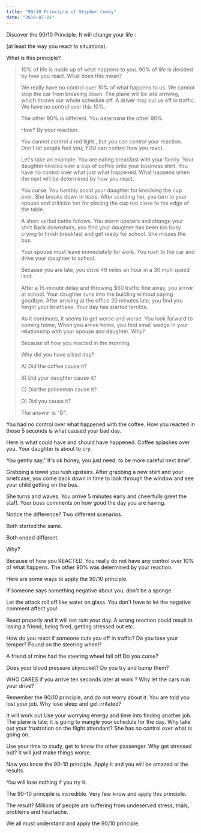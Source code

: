 ```yaml
---
title: "90/10 Principle of Stephen Covey"
date: "2010-07-01"
---
```




Discover the 90/10 Principle. It will change your life :

(at least the way you react to situations).

What is this principle?

> 10% of life is made up of what happens to you. 90% of life is decided by how you react. What does this mean? 
>
> We really have no control over 10% of what happens to us. We cannot stop the car from breaking down. The plane will be late arriving, which throws our whole schedule off. A driver may cut us off in traffic. We have no control over this 10%. 
>
> The other 90% is different. You determine the other 90%. 
>
> How? By your reaction. 
>
> You cannot control a red light., but you can control your reaction. Don't let people fool you; YOU can control how you react. 
>
> Let's take an example. You are eating breakfast with your family. Your daughter knocks over a cup of coffee onto your business shirt. You have no control over what just what happened. What happens when the next will be determined by how you react. 
>
> You curse. You harshly scold your daughter for knocking the cup over. She breaks down in tears. After scolding her, you turn to your spouse and criticize her for placing the cup too close to the edge of the table. 
>
> A short verbal battle follows. You storm upstairs and change your shirt Back downstairs, you find your daughter has been too busy crying to finish breakfast and get ready for school. She misses the bus. 
>
> Your spouse must leave immediately for work. You rush to the car and drive your daughter to school. 
>
> Because you are late, you drive 40 miles an hour in a 30 mph speed limit.
>
>  After a 15-minute delay and throwing $60 traffic fine away, you arrive at school. Your daughter runs into the building without saying goodbye. After arriving at the office 20 minutes late, you find you forgot your briefcase. Your day has started terrible. 
>
> As it continues, it seems to get worse and worse. You look forward to coming home, When you arrive home, you find small wedge in your relationship with your spouse and daughter. Why? 
>
> Because of how you reacted in the morning. 
>
> Why did you have a bad day? 
>
> A) Did the coffee cause it?
>
> B) Did your daughter cause it?
>
> C) Did the policeman cause it?
>
> D) Did you cause it?
>
> 
>
> The answer is "D".
>

You had no control over what happened with the coffee. How you reacted in those 5 seconds is what caused your bad day. 

Here is what could have and should have happened. Coffee splashes over you. Your daughter is about to cry. 

You gently say," It's ok honey, you just need, to be more careful next time". 

Grabbing a towel you rush upstairs. After grabbing a new shirt and your briefcase, you come back down in time to look through the window and see your child getting on the bus. 

She turns and waves. You arrive 5 minutes early and cheerfully greet the staff. Your boss comments on how good the day you are having. 

Notice the difference? Two different scenarios.

Both started the same.

Both ended different.

Why? 

Because of how you REACTED. You really do not have any control over 10% of what happens. The other 90% was determined by your reaction.

Here are some ways to apply the 90/10 principle.

If someone says something negative about you, don't be a sponge. 

Let the attack roll off like water on glass. You don't have to let the negative comment affect you! 

React properly and it will not ruin your day. A wrong reaction could result in losing a friend, being fired, getting stressed out etc. 

How do you react if someone cuts you off in traffic? Do you lose your temper? Pound on the steering wheel? 

A friend of mine had the steering wheel fall off Do you curse? 

Does your blood pressure skyrocket? Do you try and bump them?

WHO CARES if you arrive ten seconds later at work ? Why let the cars ruin your drive? 

Remember the 90/10 principle, and do not worry about it. You are told you lost your job. Why lose sleep and get irritated? 

It will work out Use your worrying energy and time into finding another job. The plane is late; it is going to mangle your schedule for the day. Why take out your frustration on the flight attendant? She has no control over what is going on. 

Use your time to study, get to know the other passenger. Why get stressed out? It will just make things worse. 

Now you know the 90-10 principle. Apply it and you will be amazed at the results. 

You will lose nothing if you try it. 

The 90-10 principle is incredible. Very few know and apply this principle. 

The result? Millions of people are suffering from undeserved stress, trials, problems and heartache. 

We all must understand and apply the 90/10 principle.
